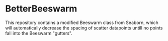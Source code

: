 # BetterBeeswarm

This repository contains a modified Beeswarm class from Seaborn, which will automatically decrease the spacing of scatter datapoints untill no points fall into the Beeswarm "gutters".
